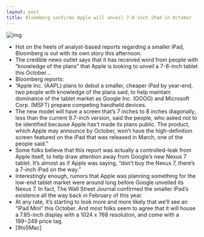 ```yaml
---
layout: post
title: Bloomberg confirms Apple will unveil 7-8-inch iPad in October
---
```

![img](http://media.idownloadblog.com/wp-content/uploads/2011/11/Screen-Shot-2011-11-15-at-2.37.15-AM.png)
* Hot on the heels of analyst-based reports regarding a smaller iPad, Bloomberg is out with its own story this afternoon.
* The credible news outlet says that it has received word from people with “knowledge of the plans” that Apple is looking to unveil a 7-8-inch tablet this October…
* Bloomberg reports:
* “Apple Inc. (AAPL) plans to debut a smaller, cheaper iPad by year-end, two people with knowledge of the plans said, to help maintain dominance of the tablet market as Google Inc. (GOOG) and Microsoft Corp. (MSFT) prepare competing handheld devices.
* The new model will have a screen that’s 7 inches to 8 inches diagonally, less than the current 9.7-inch version, said the people, who asked not to be identified because Apple has’t made its plans public. The product, which Apple may announce by October, won’t have the high-definition screen featured on the iPad that was released in March, one of the people said.”
* Some folks believe that this report was actually a controlled-leak from Apple itself, to help draw attention away from Google’s new Nexus 7 tablet. It’s almost as if Apple was saying, “don’t buy the Nexus 7, there’s a 7-inch iPad on the way.”
* Interestingly enough, rumors that Apple was planning something for the low-end tablet market were around long before Google unveiled its Nexus 7. In fact, The Wall Street Journal confirmed the smaller iPad’s existence all the way back in February of this year.
* At any rate, it’s starting to look more and more likely that we’ll see an “iPad Mini” this October. And most folks seem to agree that it will house a 7.85-inch display with a 1024 x 768 resolution, and come with a $199-$249 price tag.
* [9to5Mac]

